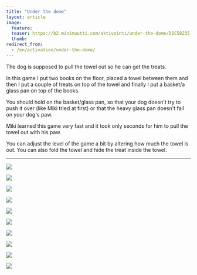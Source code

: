 ```yaml
---
title: "Under the dome"
layout: article
image:
  feature:
  teaser: https://b2.minimuutti.com/aktivointi/under-the-dome/DSC58235-245px.jpg
  thumb:
redirect_from:
  - /en/activation/under-the-dome/
---
```


The dog is supposed to pull the towel out so he can get the treats. 

In this game I put two books on the floor, placed a towel between them and then I put a couple of treats on top of the towel and finally I put a basket/a glass pan on top of the books.

You should hold on the basket/glass pan, so that your dog doesn't try to push it over (like Miki tried at first) or that the heavy glass pan doesn't fall on your dog's paw.

Miki learned this game very fast and it took only seconds for him to pull the towel out with his paw.

You can adjust the level of the game a bit by altering how much the towel is out. You can also fold the towel and hide the treat inside the towel.

---

![](https://b2.minimuutti.com/aktivointi/under-the-dome/DSC58159-800px.jpg)

![](https://b2.minimuutti.com/aktivointi/under-the-dome/DSC58161-800px.jpg)

![](https://b2.minimuutti.com/aktivointi/under-the-dome/DSC58174-800px.jpg)

![](https://b2.minimuutti.com/aktivointi/under-the-dome/DSC58166-800px.jpg)

![](https://b2.minimuutti.com/aktivointi/under-the-dome/DSC58228-800px.jpg)

![](https://b2.minimuutti.com/aktivointi/under-the-dome/DSC58255-800px.jpg)

![](https://b2.minimuutti.com/aktivointi/under-the-dome/DSC58233-800px.jpg)

![](https://b2.minimuutti.com/aktivointi/under-the-dome/DSC58295-800px.jpg)

![](https://b2.minimuutti.com/aktivointi/under-the-dome/DSC58234-800px.jpg)

![](https://b2.minimuutti.com/aktivointi/under-the-dome/DSC58235-800px.jpg)
